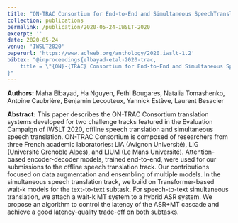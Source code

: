 ```yaml
---
title: "ON-TRAC Consortium for End-to-End and Simultaneous SpeechTranslation Challenge Tasks at IWSLT 2020"
collection: publications
permalink: /publication/2020-05-24-IWSLT-2020
excerpt: ''
date: 2020-05-24
venue: 'IWSLT2020'
paperurl: 'https://www.aclweb.org/anthology/2020.iwslt-1.2'
bibtex: "@inproceedings{elbayad-etal-2020-trac,
    title = \"{ON}-{TRAC} Consortium for End-to-End and Simultaneous Speech Translation Challenge Tasks at {IWSLT} 2020\",
}"
---
```


**Authors:** Maha Elbayad, Ha Nguyen, Fethi Bougares, Natalia Tomashenko, Antoine Caubrière, Benjamin Lecouteux, Yannick Estève, Laurent Besacier

**Abstract:** This paper describes the ON-TRAC Consortium translation systems developed for two challenge tracks featured in the Evaluation Campaign of IWSLT 2020, offline speech translation and simultaneous speech translation. ON-TRAC Consortium is composed of researchers from three French academic laboratories: LIA (Avignon Université), LIG (Université Grenoble Alpes), and LIUM (Le Mans Université). Attention-based encoder-decoder models, trained end-to-end, were used for our submissions to the offline speech translation track. Our contributions focused on data augmentation and ensembling of multiple models. In the simultaneous speech translation track, we build on Transformer-based wait-k models for the text-to-text subtask. For speech-to-text simultaneous translation, we attach a wait-k MT system to a hybrid ASR system. We propose an algorithm to control the latency of the ASR+MT cascade and achieve a good latency-quality trade-off on both subtasks.


